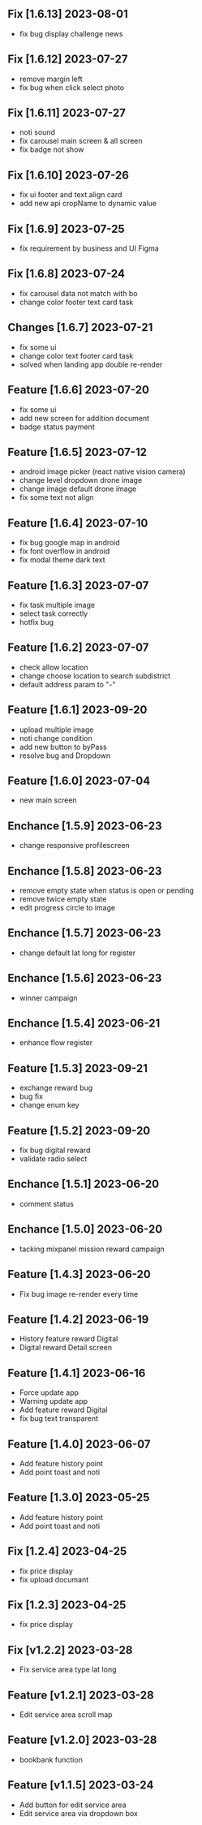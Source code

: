 ## Fix [1.6.13] 2023-08-01
- fix bug display challenge news

## Fix [1.6.12] 2023-07-27
- remove margin left
- fix bug when click select photo
## Fix [1.6.11] 2023-07-27
- noti sound 
- fix carousel main screen & all screen
- fix badge not show

## Fix [1.6.10] 2023-07-26
- fix ui footer and text align card
- add new api cropName to dynamic value
## Fix [1.6.9] 2023-07-25
- fix requirement by business and UI Figma
## Fix [1.6.8] 2023-07-24
- fix carousel data not match with bo
- change color footer text card task
## Changes [1.6.7] 2023-07-21
- fix some ui
- change color text footer card task
- solved when landing app double re-render
## Feature [1.6.6] 2023-07-20 
- fix some ui 
- add new screen for addition document 
- badge status payment
## Feature [1.6.5] 2023-07-12
- android image picker (react native vision camera)
- change level dropdown drone image
- change image default drone image
- fix some text not align
## Feature [1.6.4] 2023-07-10
- fix bug google map in android
- fix font overflow in android
- fix modal theme dark text

## Feature [1.6.3] 2023-07-07
- fix task multiple image
- select task correctly
- hotfix bug
## Feature [1.6.2] 2023-07-07
- check allow location
- change choose location to search subdistrict
- default address param to "-"

## Feature [1.6.1] 2023-09-20
- upload multiple image
- noti change condition
- add new button to byPass
-  resolve bug and Dropdown
## Feature [1.6.0] 2023-07-04
- new main screen

## Enchance [1.5.9] 2023-06-23
- change responsive profilescreen

## Enchance [1.5.8] 2023-06-23
- remove empty state when status is open or pending
- remove twice empty state
- edit progress circle to image

## Enchance [1.5.7] 2023-06-23
- change default lat long for register

## Enchance [1.5.6] 2023-06-23
- winner campaign

## Enchance [1.5.4] 2023-06-21
- enhance flow register

## Feature [1.5.3] 2023-09-21
- exchange reward bug
- bug fix
- change enum key

## Feature [1.5.2] 2023-09-20
- fix bug digital reward 
- validate radio select
## Enchance [1.5.1] 2023-06-20
- comment status

## Enchance [1.5.0] 2023-06-20
- tacking mixpanel mission reward campaign

## Feature [1.4.3] 2023-06-20
- Fix bug image re-render every time
## Feature [1.4.2] 2023-06-19
- History feature reward Digital
- Digital reward Detail screen 

## Feature [1.4.1] 2023-06-16
- Force update app
- Warning update app
- Add feature reward Digital 
- fix bug text transparent

## Feature [1.4.0] 2023-06-07
- Add feature history point 
- Add point toast and noti

## Feature [1.3.0] 2023-05-25
- Add feature history point 
- Add point toast and noti

## Fix [1.2.4] 2023-04-25
- fix price display
- fix upload documant
## Fix [1.2.3] 2023-04-25
- fix price display

## Fix [v1.2.2] 2023-03-28
- Fix service area type lat long

## Feature [v1.2.1] 2023-03-28
- Edit service area scroll map
## Feature [v1.2.0] 2023-03-28
- bookbank function
## Feature [v1.1.5] 2023-03-24
- Add button for edit service area
- Edit service area via dropdown box